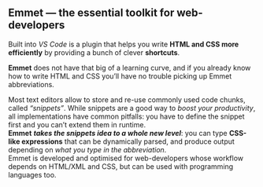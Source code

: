 ## Emmet — the essential toolkit for web-developers

Built into *VS Code* is a plugin that helps you write **HTML and CSS more efficiently** by providing a bunch of clever **shortcuts**. 

**Emmet** does not have that big of a learning curve, and if you already know how to write HTML and CSS you’ll have no trouble picking up Emmet abbreviations.

Most text editors allow to store and re-use commonly used code chunks, called *“snippets”*. While snippets are a good way to *boost your productivity*, all implementations have common pitfalls: you have to define the snippet first and you can’t extend them in runtime.<br>
**Emmet** ***takes the snippets idea to a whole new level***: you can type **CSS-like expressions** that can be dynamically parsed, and produce output depending on *what you type in the abbreviation*.<br>
Emmet is developed and optimised for web-developers whose workflow depends on HTML/XML and CSS, but can be used with programming languages too.
